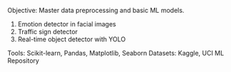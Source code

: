 Objective: Master data preprocessing and basic ML models.
1. Emotion detector in facial images
2. Traffic sign detector
3. Real-time object detector with YOLO
   
Tools: Scikit-learn, Pandas, Matplotlib, Seaborn
Datasets: Kaggle, UCI ML Repository
